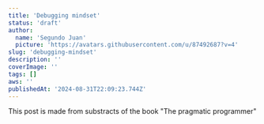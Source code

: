 ```yaml
---
title: 'Debugging mindset'
status: 'draft'
author:
  name: 'Segundo Juan'
  picture: 'https://avatars.githubusercontent.com/u/87492687?v=4'
slug: 'debugging-mindset'
description: ''
coverImage: ''
tags: []
aws: ''
publishedAt: '2024-08-31T22:09:23.744Z'
---
```


This post is made from substracts of the book "The pragmatic programmer" 